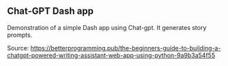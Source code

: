 ## Chat-GPT Dash app

Demonstration of a simple Dash app using Chat-gpt.  It generates story prompts.
 
Source: https://betterprogramming.pub/the-beginners-guide-to-building-a-chatgpt-powered-writing-assistant-web-app-using-python-9a9b3a54f55

